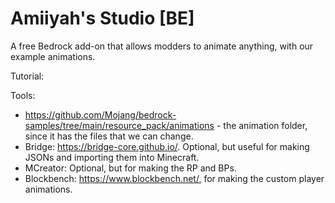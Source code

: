# Amiiyah's Studio [BE]
A free Bedrock add-on that allows modders to animate anything, with our example animations.


Tutorial:

Tools:
- https://github.com/Mojang/bedrock-samples/tree/main/resource_pack/animations - the animation folder, since it has the files that we can change.
- Bridge: https://bridge-core.github.io/. Optional, but useful for making JSONs and importing them into Minecraft.
- MCreator: Optional, but for making the RP and BPs.
- Blockbench: https://www.blockbench.net/, for making the custom player animations.
